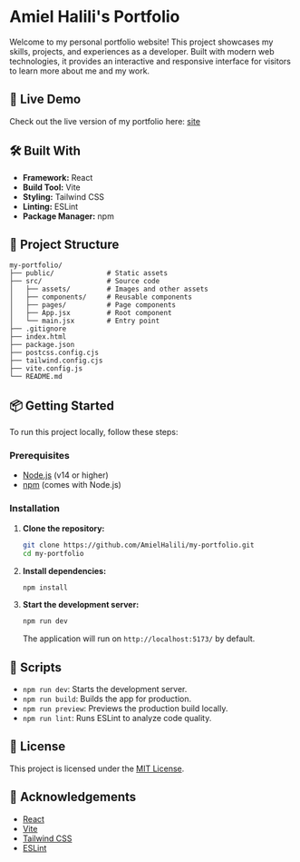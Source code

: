 # Amiel Halili's Portfolio

Welcome to my personal portfolio website! This project showcases my skills, projects, and experiences as a developer. Built with modern web technologies, it provides an interactive and responsive interface for visitors to learn more about me and my work.

## 🚀 Live Demo

Check out the live version of my portfolio here: [site]([https://amielhalili.github.io/my-portfolio](https://amielhalili.click/))

## 🛠️ Built With

- **Framework:** React
- **Build Tool:** Vite
- **Styling:** Tailwind CSS
- **Linting:** ESLint
- **Package Manager:** npm

## 📁 Project Structure

```
my-portfolio/
├── public/             # Static assets
├── src/                # Source code
│   ├── assets/         # Images and other assets
│   ├── components/     # Reusable components
│   ├── pages/          # Page components
│   ├── App.jsx         # Root component
│   └── main.jsx        # Entry point
├── .gitignore
├── index.html
├── package.json
├── postcss.config.cjs
├── tailwind.config.cjs
├── vite.config.js
└── README.md
```

## 📦 Getting Started

To run this project locally, follow these steps:

### Prerequisites

- [Node.js](https://nodejs.org/) (v14 or higher)
- [npm](https://www.npmjs.com/) (comes with Node.js)

### Installation

1. **Clone the repository:**

   ```bash
   git clone https://github.com/AmielHalili/my-portfolio.git
   cd my-portfolio
   ```

2. **Install dependencies:**

   ```bash
   npm install
   ```

3. **Start the development server:**

   ```bash
   npm run dev
   ```

   The application will run on `http://localhost:5173/` by default.

## 🧾 Scripts

- `npm run dev`: Starts the development server.
- `npm run build`: Builds the app for production.
- `npm run preview`: Previews the production build locally.
- `npm run lint`: Runs ESLint to analyze code quality.

## 📄 License

This project is licensed under the [MIT License](LICENSE).

## 🙏 Acknowledgements

- [React](https://reactjs.org/)
- [Vite](https://vitejs.dev/)
- [Tailwind CSS](https://tailwindcss.com/)
- [ESLint](https://eslint.org/)
